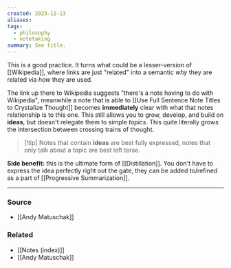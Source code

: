 ```yaml
---
created: 2023-12-13
aliases: 
tags:
  - philosophy
  - notetaking
summary: See title.
---
```

This is a good practice. It turns what could be a lesser-version of [[Wikipedia]], where links are just "related" into a semantic *why* they are related via *how* they are used. 

The link up there to Wikipedia suggests "there's a note having to do with Wikipedia", meanwhile a note that is able to [[Use Full Sentence Note Titles to Crystalize Thought]] becomes **immediately** clear with what that notes relationship is to this one. This still allows you to grow, develop, and build on **ideas**, but doesn't relegate them to simple *topics*. This quite literally grows the intersection between crossing trains of thought. 

> [!tip] Notes that contain **ideas** are best fully expressed, notes that only talk about a topic are best left terse.

**Side benefit:** this is the ultimate form of [[Distillation]]. You don't have to express the idea perfectly right out the gate, they can be added to/refined as a part of [[Progressive Summarization]]. 

****
### Source
- [[Andy Matuschak]]

### Related
- [[Notes (index)]]
- [[Andy Matuschak]]